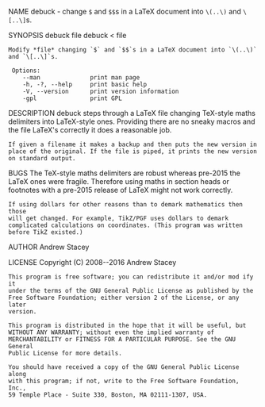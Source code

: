 NAME
    debuck - change `$` and `$$`s in a LaTeX document into `\(..\)` and
    `\[..\]`s.

SYNOPSIS
     debuck file
     debuck < file

    Modify *file* changing `$` and `$$`s in a LaTeX document into `\(..\)`
    and `\[..\]`s.

     Options:
        --man              print man page
        -h, -?, --help     print basic help
        -V, --version      print version information
        -gpl               print GPL

DESCRIPTION
    debuck steps through a LaTeX file changing TeX-style maths delimiters
    into LaTeX-style ones. Providing there are no sneaky macros and the file
    LaTeX's correctly it does a reasonable job.

    If given a filename it makes a backup and then puts the new version in
    place of the original. If the file is piped, it prints the new version
    on standard output.

BUGS
    The TeX-style maths delimiters are robust whereas pre-2015 the LaTeX
    ones were fragile. Therefore using maths in section heads or footnotes
    with a pre-2015 release of LaTeX might not work correctly.

    If using dollars for other reasons than to demark mathematics then those
    will get changed. For example, TikZ/PGF uses dollars to demark
    complicated calculations on coordinates. (This program was written
    before TikZ existed.)

AUTHOR
    Andrew Stacey

LICENSE
    Copyright (C) 2008--2016 Andrew Stacey

    This program is free software; you can redistribute it and/or mod ify it
    under the terms of the GNU General Public License as published by the
    Free Software Foundation; either version 2 of the License, or any later
    version.

    This program is distributed in the hope that it will be useful, but
    WITHOUT ANY WARRANTY; without even the implied warranty of
    MERCHANTABILITY or FITNESS FOR A PARTICULAR PURPOSE. See the GNU General
    Public License for more details.

    You should have received a copy of the GNU General Public License along
    with this program; if not, write to the Free Software Foundation, Inc.,
    59 Temple Place - Suite 330, Boston, MA 02111-1307, USA.

